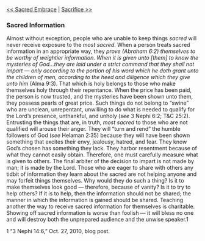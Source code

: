 [<< Sacred Embrace](Sacred%20Embrace.md)  |  [Sacrifice >>](Sacrifice.md)

### Sacred Information
Almost without exception, people who are unable to keep things *sacred* will never receive exposure to the *most sacred*. When a person treats sacred information in an appropriate way, they *prove *(Abraham 6:2) themselves to be worthy of weightier information. When* it is given unto [them] to know the mysteries of God…they are laid under a strict command that they shall not impart — only according to the portion of his word which he doth grant unto the children of men, according to the heed and diligence which they give unto him* (Alma 9:3). That which is holy belongs to those who make themselves holy through their repentance. When the price has been paid, the person is now trusted, and the mysteries have been shown unto them, they possess pearls of great price. Such things do not belong to “swine” who are unclean, unrepentant, unwilling to do what is needed to qualify for the Lord’s presence, unthankful, and unholy (*see* 3 Nephi 6:2; T&C 25:2). Entrusting the things that are, in truth, *most sacred* to those who are not qualified will arouse their anger. They will “turn and rend” the humble followers of God (*see* Helaman 2:35) because they will have been shown something that excites their envy, jealousy, hatred, and fear. They know God’s chosen has something they lack. They harbor resentment because of what they cannot easily obtain. Therefore, one must carefully measure what is given to others. The final arbiter of the decision to impart is not made by man; it is made by the Lord. Those who are eager to share with others any tidbit of information they learn about the sacred are not helping anyone and may forfeit things themselves. Why would they do such a thing? Is it to make themselves look good — therefore, because of vanity? Is it to try to help others? If it is to help, then the information should not be shared; the manner in which the information is gained should be shared. Teaching another the way to receive sacred information for themselves is charitable. Showing off sacred information is worse than foolish — it will bless no one and will destroy both the unprepared audience and the unwise speaker.1



1
“3 Nephi 14:6,” Oct. 27, 2010, blog post.